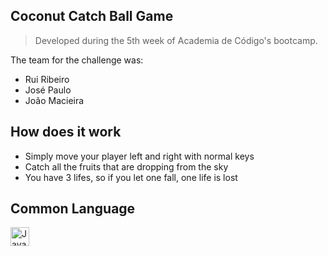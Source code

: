 
## Coconut Catch Ball Game 

> Developed during the 5th week of Academia de Código's bootcamp.

The team for the challenge was:

  - Rui Ribeiro
  - José Paulo
  - João Macieira

## How does it work

  - Simply move your player left and right with normal keys
  - Catch all the fruits that are dropping from the sky
  - You have 3 lifes, so if you let one fall, one life is lost

## Common Language

<img align="left" alt="Java" width="30px" style="padding-right:10px;" src="https://cdn.jsdelivr.net/gh/devicons/devicon/icons/java/java-original.svg" />
</ br>
